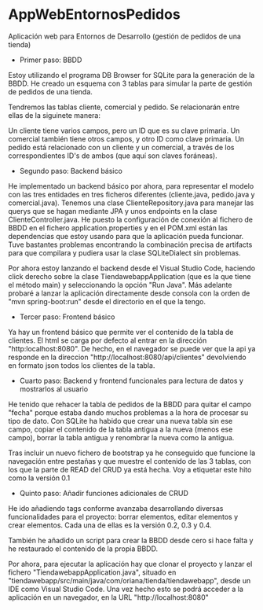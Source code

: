 # AppWebEntornosPedidos
Aplicación web para Entornos de Desarrollo (gestión de pedidos de una tienda)

- Primer paso: BBDD

Estoy utilizando el programa DB Browser for SQLite para la generación de la BBDD. He creado un esquema con 3 tablas para simular la parte de gestión de pedidos de una tienda.

Tendremos las tablas cliente, comercial y pedido. Se relacionarán entre ellas de la siguinete manera:

Un cliente tiene varios campos, pero un ID que es su clave primaria. Un comercial también tiene otros campos, y otro ID como clave primaria. 
Un pedido está relacionado con un cliente y un comercial, a través de los correspondientes ID's de ambos (que aquí son claves foráneas).

- Segundo paso: Backend básico

He implementado un backend básico por ahora, para representar el modelo con las tres entidades en tres ficheros diferentes (cliente.java, 
pedido.java y comercial.java). Tenemos una clase ClienteRepository.java para manejar las querys que se hagan mediante JPA y unos endpoints en 
la clase ClienteController.java. He puesto la configuración de conexión al fichero de BBDD en el fichero application.properties y en el POM.xml 
están las dependencias que estoy usando para que la aplicación pueda funcionar. Tuve bastantes problemas encontrando la combinación precisa de artifacts para que compilara y pudiera usar la clase SQLiteDialect sin problemas.

Por ahora estoy lanzando el backend desde el Visual Studio Code, haciendo click derecho sobre la clase TiendawebappApplication (que es la que tiene el método main) y seleccionando la opción "Run Java". Más adelante probaré a lanzar la aplicación directamente desde consola con la orden de "mvn spring-boot:run" desde el directorio en el que la tengo.

- Tercer paso: Frontend básico

Ya hay un frontend básico que permite ver el contenido de la tabla de clientes. El html se carga por defecto al entrar en la dirección "http:localhost:8080". De hecho, en el navegador se puede ver que la api ya responde en la direccion "http://localhost:8080/api/clientes" devolviendo en formato json todos los clientes de la tabla.

- Cuarto paso: Backend y frontend funcionales para lectura de datos y mostrarlos al usuario

He tenido que rehacer la tabla de pedidos de la BBDD para quitar el campo "fecha" porque estaba dando muchos problemas a la hora de procesar su tipo de dato. Con SQLite ha habido que crear una nueva tabla sin ese campo, copiar el contenido de la tabla antigua a la nueva (menos ese campo), borrar la tabla antigua y renombrar la nueva como la antigua. 

Tras incluir un nuevo fichero de bootstrap ya he conseguido que funcione la navegación entre pestañas y que muestre el contenido de las 3 tablas, con los que la parte de READ del CRUD ya está hecha. Voy a etiquetar este hito como la versión 0.1

- Quinto paso: Añadir funciones adicionales de CRUD

He ido añadiendo tags conforme avanzaba desarrollando diversas funcionalidades para el proyecto: borrar elementos, editar elementos y crear elementos. Cada una de ellas es la versión 0.2, 0.3 y 0.4. 

También he añadido un script para crear la BBDD desde cero si hace falta y he restaurado el contenido de la propia BBDD.

Por ahora, para ejecutar la aplicación hay que clonar el proyecto y lanzar el fichero "TiendawebappApplication.java", situado en "tiendawebapp/src/main/java/com/oriana/tienda/tiendawebapp", desde un IDE como Visual Studio Code. Una vez hecho esto se podrá acceder a la aplicación en un navegador, en la URL "http://localhost:8080"


